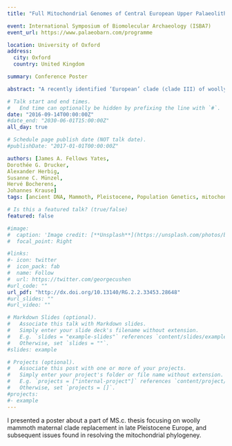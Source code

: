 ```yaml
---
title: "Full Mitochondrial Genomes of Central European Upper Palaeolithic Woolly Mammoths (Mammuthus primigenius)"

event: International Symposium of Biomolecular Archaeology (ISBA7)
event_url: https://www.palaeobarn.com/programme

location: University of Oxford
address:
  city: Oxford
  country: United Kingdom

summary: Conference Poster

abstract: "A recently identified ‘European’ clade (clade III) of woolly mammoth has been suggested to have become extinct around 34 ky cal BP, and replaced by a migrating North American clade from the east around 32 ky cal BP. However this was based on a small number of short HVR sequences. Here we present 15 complete mitochondrial genomes (>10x coverage, and 75% of the genome covered) from central European woolly mammoth specimens, produced using an in-solution capture method without the need of in silico design of DNA probes. We have recovered complete European clade III mitochondrial genomes (n = 11) and mitochondrial genomes of clade I from central Europe (n = 4). We show members of clade III were still present in Europe after 34 ky cal BP. In addition, we identify and describe challenges in resolving the topology of a phylogenetic tree of woolly mammoth populations. We find that the supposed replacement event occurred around the time of high climatic variability and just after the modern human transition to the Gravettian culture, but the event was not as abrupt as previously proposed."

# Talk start and end times.
#   End time can optionally be hidden by prefixing the line with `#`.
date: "2016-09-14T00:00:00Z"
#date_end: "2030-06-01T15:00:00Z"
all_day: true

# Schedule page publish date (NOT talk date).
#publishDate: "2017-01-01T00:00:00Z"

authors: [James A. Fellows Yates, 
Dorothée G. Drucker,
Alexander Herbig, 
Susanne C. Münzel, 
Hervé Bocherens,
Johannes Krause]
tags: [ancient DNA, Mammoth, Pleistocene, Population Genetics, mitochondria]

# Is this a featured talk? (true/false)
featured: false

#image:
#  caption: 'Image credit: [**Unsplash**](https://unsplash.com/photos/bzdhc5b3Bxs)'
#  focal_point: Right

#links:
#- icon: twitter
#  icon_pack: fab
#  name: Follow
#  url: https://twitter.com/georgecushen
#url_code: ""
url_pdf: "http://dx.doi.org/10.13140/RG.2.2.33453.28648"
#url_slides: ""
#url_video: ""

# Markdown Slides (optional).
#   Associate this talk with Markdown slides.
#   Simply enter your slide deck's filename without extension.
#   E.g. `slides = "example-slides"` references `content/slides/example-slides.md`.
#   Otherwise, set `slides = ""`.
#slides: example

# Projects (optional).
#   Associate this post with one or more of your projects.
#   Simply enter your project's folder or file name without extension.
#   E.g. `projects = ["internal-project"]` references `content/project/deep-learning/index.md`.
#   Otherwise, set `projects = []`.
#projects:
#- example
---
```


I presented a poster about a part of MS.c. thesis focusing on woolly mammoth maternal clade replacement in late Pleistocene Europe, and subsequent issues found in resolving the mitochondrial phylogeney.
